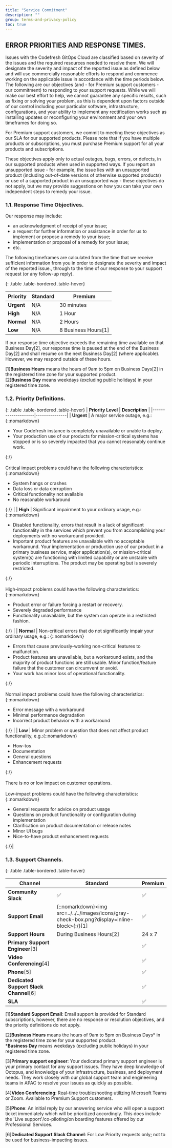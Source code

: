 ```yaml
---
title: "Service Commitment"
description: ""
group: terms-and-privacy-policy
toc: true
---
```



## ERROR PRIORITIES AND RESPONSE TIMES.

Issues with the Codefresh GitOps Cloud are classified based on severity of the issues and the required resources needed to resolve them. We will designate the severity and impact of the reported issue as defined below and will use commercially reasonable efforts to respond and commence working on the applicable issue in accordance with the time periods below.  The following are our objectives (and - for Premium support customers - our commitment) to responding to your support requests. While we will make our best effort to help, we cannot guarantee any specific results, such as fixing or solving your problem, as this is dependent upon factors outside of our control including your particular software, infrastructure, configurations, and your ability to implement any rectification works such as installing updates or reconfiguring your environment and your own timeframes for doing so.

For Premium support customers, we commit to meeting these objectives as our SLA for our supported products. Please note that if you have multiple products or subscriptions, you must purchase Premium support for all your products and subscriptions. 


These objectives apply only to actual outages, bugs, errors, or defects, in our supported products when used in supported ways. If you report an unsupported issue - for example, the issue lies with an unsupported product (including out-of-date versions of otherwise supported products) or use of a supported product in an unsupported way - these objectives do not apply, but we may provide suggestions on how you can take your own independent steps to remedy your issue. 
  


### 1.1. Response Time Objectives. 

Our response may include:
  
* an acknowledgment of receipt of your issue; 
* a request for further information or assistance in order for us to implement or propose a remedy to your issue; 
* implementation or proposal of a remedy for your issue; 
* etc.

The following timeframes are calculated from the time that we receive sufficient information from you in order to designate the severity and impact of the reported issue., through to the time of our response to your support request (or any follow-up reply). 

{: .table .table-bordered .table-hover}

| **Priority**  | **Standard**   |  **Premium**  |
|-----------|---------------------|-----    |
| **Urgent**    | N/A             | 30 minutes |
| **High**      | N/A             |  1 Hour   |
| **Normal**    | N/A             |  2 Hours  |
| **Low**       | N/A             |  8 Business Hours[1] |
If our response time objective exceeds the remaining time available on that Business Day[2], our response time is paused at the end of the Business Day[2] and shall resume on the next Business Day[2] (where applicable). However, we may respond outside of these hours. 

[1]**Business Hours** means the hours of 9am to 5pm on Business Days[2] in the registered time zone for your supported product.  
[2]**Business Day** means weekdays (excluding public holidays) in your registered time zone.


### 1.2. Priority Definitions.

{: .table .table-bordered .table-hover}
| **Priority Level** | **Description** |
|--------------------|---------------|
| **Urgent**  | A major service outage, e.g.: {::nomarkdown}<ul><li>Your Codefresh instance is completely unavailable or unable to deploy.</li><li> Your production use of our products for mission-critical systems has stopped or is so severely impacted that you cannot reasonably continue work.</li></ul>{:/} <br><br> Critical impact problems could have the following characteristics:{::nomarkdown}<ul><li>System hangs or crashes</li><li>Data loss or data corruption</li><li>Critical functionality not available</li><li>No reasonable workaround</li></ul>{:/} |
| **High**  | Significant impairment to your ordinary usage, e.g.: {::nomarkdown}<ul><li>Disabled functionality, errors that result in a lack of significant functionality in the services which prevent you from accomplishing your deployments with no workaround provided.</li><li>Important product features are unavailable with no acceptable workaround. Your implementation or production use of our product in a primary business service, major application(s), or mission-critical system(s) are functioning with limited capability or are unstable with periodic interruptions. The product may be operating but is severely restricted.</li></ul>{:/} <br><br> High-impact problems could have the following characteristics: {::nomarkdown}<ul><li>Product error or failure forcing a restart or recovery.</li><li>Severely degraded performance</li><li>Functionality unavailable, but the system can operate in a restricted fashion.</li></ul>{:/} |
| **Normal**  | Non-critical errors that do not significantly impair your ordinary usage, e.g.: {::nomarkdown}<ul><li>Errors that cause previously-working non-critical features to malfunction.</li><li>Product features are unavailable, but a workaround exists, and the majority of product functions are still usable. Minor function/feature failure that the customer can circumvent or avoid.</li><li>Your work has minor loss of operational functionality.</li> </ul>{:/}<br><br>Normal impact problems could have the following characteristics:{::nomarkdown}<ul><li>Error message with a workaround</li><li>Minimal performance degradation</li><li>Incorrect product behavior with a workaround</li></ul>{:/} |
| **Low**  | Minor problem or question that does not affect product functionality, e.g.:{::nomarkdown}<ul><li>How-tos</li><li>Documentation</li><li>General questions</li><li>Enhancement requests</li></ul>{:/} <br><br> There is no or low impact on customer operations. <br><br> Low-impact problems could have the following characteristics:{::nomarkdown}<ul><li>General requests for advice on product usage</li><li>Questions on product functionality or configuration during implementation</li><li>Clarification on product documentation or release notes</li><li>Minor UI bugs</li><li> Nice-to-have product enhancement requests</li></ul>{:/}|


### 1.3. Support Channels. 

{: .table .table-bordered .table-hover}

| **Channel**                          | **Standard**        |  **Premium**  |
|--------------------------------------|------------------------|-------------|
| **Community Slack**                  | ✅                     |  ✅            |
| **Support Email**                     |  {::nomarkdown}<img src=../../../images/icons/gray-check-box.png?display=inline-block>{:/}[1]  |  ✅            |
| **Support Hours**                     | During Business Hours[2] | 24 x 7      |
| **Primary Support Engineer**[3]       |                        | ✅           |
| **Video Conferencing**[4]             |                        | ✅            |
| **Phone**[5]                          |                          | ✅           |
| **Dedicated Support Slack Channel**[6]|                      | ✅           |
| **SLA**                               |                        | ✅           |

[1]**Standard Support Email**: Email support is provided for Standard subscriptions, however, there are no response or resolution objectives, and the priority definitions do not apply.

[2]**Business Hours** means the hours of 9am to 5pm on Business Days* in the registered time zone for your supported product.  
***Business Day** means weekdays (excluding public holidays) in your registered time zone.

[3]**Primary support engineer**: Your dedicated primary support engineer is your primary contact for any support issues. They have deep knowledge of Octopus, and knowledge of your infrastructure, business, and deployment needs. They work closely with our global support team and engineering teams in APAC to resolve your issues as quickly as possible.

[4]**Video Conferencing**: Real-time troubleshooting utilizing Microsoft Teams or Zoom. Available to Premium Support customers.

[5]**Phone**: An initial reply by our answering service who will open a support ticket immediately which will be prioritized accordingly. This does include the 'Live support'/co-piloting/on boarding features offered by our Professional Services.

[6]**Dedicated Support Slack Channel**: For Low Priority requests only; not to be used for business-impacting issues.
